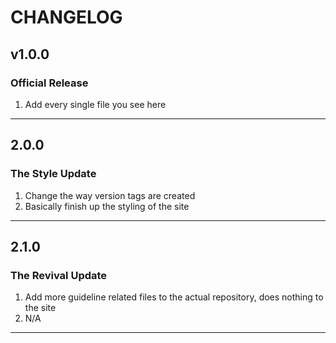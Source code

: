 #  CHANGELOG
## v1.0.0
### Official Release
 1. Add every single file you see here
---
## 2.0.0
### The Style Update
1. Change the way version tags are created
2. Basically finish up the styling of the site
---
## 2.1.0
### The Revival Update
1. Add more guideline related files to the actual repository, does nothing to the site
2.  N/A
---

